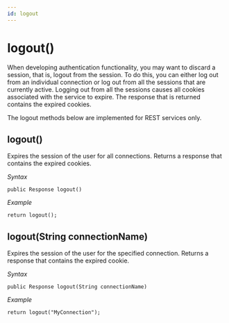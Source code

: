 ```yaml
---
id: logout
---
```


# logout()

When developing authentication functionality, you may want to discard a session, that is, logout from the session. To do this, you can either log out from an individual connection or log out from all the sessions that are currently active. Logging out from all the sessions causes all cookies associated with the service to expire. The response that is returned contains the expired cookies.

The logout methods below are implemented for REST services only.

## logout()

Expires the session of the user for all connections. Returns a response that contains the expired cookies.

*Syntax*

```language-java
public Response logout()
```

*Example*

```
return logout();
```

## logout(String connectionName)

Expires the session of the user for the specified connection. Returns a response that contains the expired cookie.

*Syntax*

```language-java
public Response logout(String connectionName)
```

*Example*

```
return logout("MyConnection");
```

###  